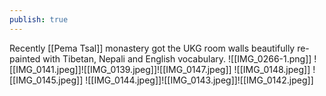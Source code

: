 ```yaml
---
publish: true
---
```


Recently [[Pema Tsal]] monastery got the UKG room walls beautifully re-painted with Tibetan, Nepali and English vocabulary.
![[IMG_0266-1.png]]
![[IMG_0141.jpeg]]![[IMG_0139.jpeg]]![[IMG_0147.jpeg]]
![[IMG_0148.jpeg]]
![[IMG_0145.jpeg]]
![[IMG_0144.jpeg]]![[IMG_0143.jpeg]]![[IMG_0142.jpeg]]
